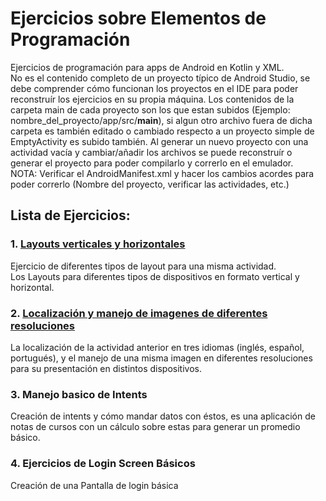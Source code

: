 # Ejercicios sobre Elementos de Programación
Ejercicios de programación para apps de Android en Kotlin y XML.    
No es el contenido completo de un proyecto típico de Android Studio, se debe comprender cómo funcionan los proyectos en el IDE 
para poder reconstruír los ejercicios en su propia máquina. Los contenidos de la carpeta main de cada proyecto
son los que estan subidos (Ejemplo: nombre_del_proyecto/app/src/**main**), si algun otro archivo fuera de dicha carpeta es también editado o cambiado respecto a
un proyecto simple de EmptyActivity es subido también. Al generar un nuevo proyecto con una actividad
vacía y cambiar/añadir los archivos se puede reconstruír o generar el proyecto para poder compilarlo y correrlo en el emulador.    
NOTA: Verificar el AndroidManifest.xml y hacer los cambios acordes para poder correrlo (Nombre del proyecto, verificar las actividades, etc.)
## Lista de Ejercicios:
### 1. [Layouts verticales y horizontales](https://github.com/toXGet/K-Droid/tree/main/Android-Kotlin/Ejercicio1 "Nombre del proyecto: RetoUno")
Ejercicio de diferentes tipos de layout para una misma actividad.    
Los Layouts para diferentes tipos de dispositivos en formato vertical y horizontal.
### 2. [Localización y manejo de imagenes de diferentes resoluciones](https://github.com/toXGet/K-Droid/tree/main/Android-Kotlin/Ejercicio2 "Nombre del proyecto: RetoDos")
La localización de la actividad anterior en tres idiomas (inglés, español, portugués), y el manejo de una misma 
imagen en diferentes resoluciones para su presentación en distintos dispositivos.
### 3. Manejo basico de Intents
Creación de intents y cómo mandar datos con éstos, es una aplicación de notas de cursos con un cálculo sobre estas
para generar un promedio básico.
### 4. Ejercicios de Login Screen Básicos
Creación de una Pantalla de login básica
